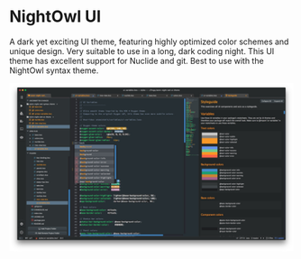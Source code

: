# NightOwl UI

A dark yet exciting UI theme, featuring highly optimized color schemes and unique design. Very suitable to use in a long, dark coding night.
This UI theme has excellent support for Nuclide and git.
Best to use with the NightOwl syntax theme.

![Screenshot](screenshots/atom-night-owl-ui.jpg "Screenshot")
